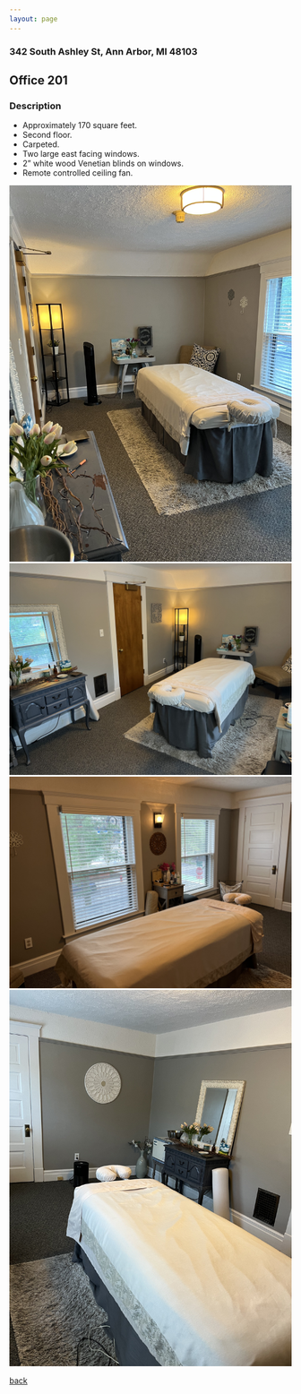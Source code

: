 ```yaml
---
layout: page
---
```


### 342 South Ashley St, Ann Arbor, MI  48103

## Office 201
### Description

* Approximately 170 square feet.
* Second floor.
* Carpeted.
* Two large east facing windows.
* 2” white wood Venetian blinds on windows.
* Remote controlled ceiling fan.

![](/assets/images/342offices/342office201pic1.jpg)
![](/assets/images/342offices/342office201pic2.jpg)
![](/assets/images/342offices/342office201pic3.jpg)
![](/assets/images/342offices/342office201pic4.jpg)

[back](/)

